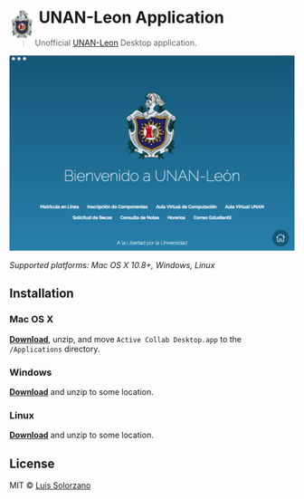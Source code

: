# <img src="src/assets/img/logo.png" width="45" align="left">&nbsp;UNAN-Leon Application

> Unofficial [UNAN-Leon](http://www.unan.leon.edu.ni) Desktop application.

[![](src/assets/img/screen.png)](https://github.com/nurtext/active-collab-desktop/releases/latest)

*Supported platforms: Mac OS X 10.8+, Windows, Linux*

## Installation

### Mac OS X

[**Download**](https://github.com/davidsolorzano20/unan-leon/releases/latest), unzip, and move `Active Collab Desktop.app` to the `/Applications` directory.

### Windows

[**Download**](https://github.com/davidsolorzano20/unan-leon/releases/latest) and unzip to some location.

### Linux

[**Download**](https://github.com/davidsolorzano20/unan-leon/releases/latest) and unzip to some location.

## License

MIT © [Luis Solorzano](http://github.com/davidsolorzano20)
